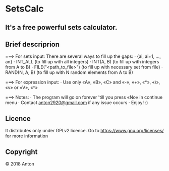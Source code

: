 # SetsCalc 
## It's a free powerful sets calculator. 

## Brief descriprion
===> For sets input: 
	There are several ways to fill up the gaps:
	⋅ {ai, ai+1, ..., an}
	⋅ INT_ALL (to fill up with all integers)
	⋅ INT(A, B) (to fill up with integers from A to B)
	⋅ FILE("<path_to_file>") (to fill up with necessary set from file)
	⋅ RAND(N, A, B) (to fill up with N random elements from A to B)

===> For expression input:
	⋅ Use only «A», «B», «C» and «-», «+», «*», «\», «v» or «V», «^»

===> Notes:
	⋅ The program will go on forever 'till you press «No» in continue menu
	⋅ Contact anton2920@gmail.com if any issue occurs
	⋅ Enjoy! :)

## Licence
It distributes only under GPLv2 licence. Go to https://www.gnu.org/licenses/ for more information

## Copyright 
© 2018 Anton
